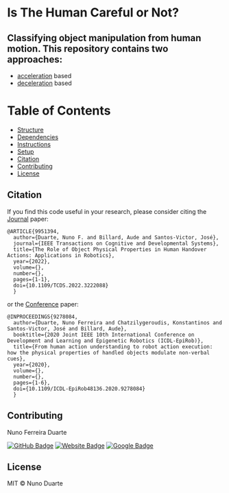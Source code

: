 # Is The Human Careful or Not?
## Classifying object manipulation from human motion. This repository contains two approaches:
- [acceleration](https://github.com/NunoDuarte/carefull-detection/tree/master/accele) based
- [deceleration](https://github.com/NunoDuarte/carefull-detection/tree/master/decele) based

# Table of Contents

- [Structure](#structure)
- [Dependencies](#dependencies)
- [Instructions](#instructions)
- [Setup](#setup)
- [Citation](#citation)
- [Contributing](#contributing)
- [License](#license)


## Citation 
If you find this code useful in your research, please consider citing the [Journal](https://ieeexplore.ieee.org/abstract/document/9951394) paper:

	@ARTICLE{9951394,
	  author={Duarte, Nuno F. and Billard, Aude and Santos-Victor, José},
	  journal={IEEE Transactions on Cognitive and Developmental Systems}, 
	  title={The Role of Object Physical Properties in Human Handover Actions: Applications in Robotics}, 
	  year={2022},
	  volume={},
	  number={},
	  pages={1-1},
	  doi={10.1109/TCDS.2022.3222088}
	  }

or the [Conference](https://ieeexplore.ieee.org/abstract/document/9278084) paper:

	@INPROCEEDINGS{9278084,
	  author={Duarte, Nuno Ferreira and Chatzilygeroudis, Konstantinos and Santos-Victor, José and Billard, Aude},
	  booktitle={2020 Joint IEEE 10th International Conference on Development and Learning and Epigenetic Robotics (ICDL-EpiRob)}, 
	  title={From human action understanding to robot action execution: how the physical properties of handled objects modulate non-verbal cues}, 
	  year={2020},
	  volume={},
	  number={},
	  pages={1-6},
	  doi={10.1109/ICDL-EpiRob48136.2020.9278084}
	  }

## Contributing

Nuno Ferreira Duarte

[![GitHub Badge](https://img.shields.io/badge/GitHub-100000?style=for-the-badge&logo=github&logoColor=white)](https://github.com/NunoDuarte)
[![Website Badge](https://camo.githubusercontent.com/42acc7ee3a18313a065e672e0835729edf3361dedb045d6c3cf8821fe30a1c2d/68747470733a2f2f696d672e736869656c64732e696f2f7374617469632f76313f7374796c653d666f722d7468652d6261646765266d6573736167653d47697426636f6c6f723d463035303332266c6f676f3d476974266c6f676f436f6c6f723d464646464646266c6162656c3d)](https://nunoduarte.github.io/)
[![Google Badge](https://camo.githubusercontent.com/19402432392aa6c26fb154d597e9d809a69e7b6661219a70c732f60c8ccf87c6/68747470733a2f2f696d672e736869656c64732e696f2f7374617469632f76313f7374796c653d666f722d7468652d6261646765266d6573736167653d476f6f676c652b5363686f6c617226636f6c6f723d343238354634266c6f676f3d476f6f676c652b5363686f6c6172266c6f676f436f6c6f723d464646464646266c6162656c3d)](https://scholar.google.ch/citations?user=HA_f9qsAAAAJ&hl=en)

## License

MIT © Nuno Duarte

